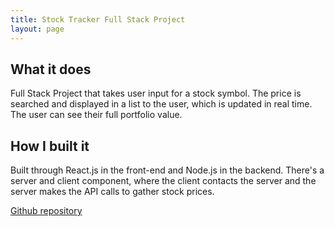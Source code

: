 ```yaml
---
title: Stock Tracker Full Stack Project
layout: page
---
```



## What it does
Full Stack Project that takes user input for a stock symbol.  The price is searched and displayed in a list to the user, which is updated in real time.  The user can see their full portfolio value.
## How I built it
Built through React.js in the front-end and Node.js in the backend.  There's a server and client component, where the client contacts the server and the server makes the API calls to gather stock prices.

[Github repository](https://github.com/Beclapp/StockTracker)
